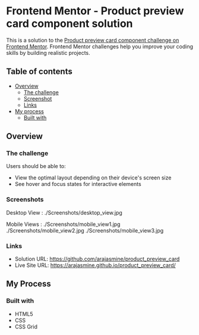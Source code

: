 # Frontend Mentor - Product preview card component solution

This is a solution to the [Product preview card component challenge on Frontend Mentor](https://www.frontendmentor.io/challenges/product-preview-card-component-GO7UmttRfa). Frontend Mentor challenges help you improve your coding skills by building realistic projects. 

## Table of contents

- [Overview](#overview)
  - [The challenge](#the-challenge)
  - [Screenshot](#screenshot)
  - [Links](#links)
- [My process](#my-process)
  - [Built with](#built-with)

## Overview

### The challenge

Users should be able to:

- View the optimal layout depending on their device's screen size
- See hover and focus states for interactive elements

### Screenshots

Desktop View :
./Screenshots/desktop_view.jpg

Mobile Views :
./Screenshots/mobile_view1.jpg
./Screenshots/mobile_view2.jpg
./Screenshots/mobile_view3.jpg

### Links

- Solution URL: https://github.com/arajasmine/product_preview_card
- Live Site URL: https://arajasmine.github.io/product_preview_card/

## My Process

### Built with

- HTML5
- CSS
- CSS Grid
